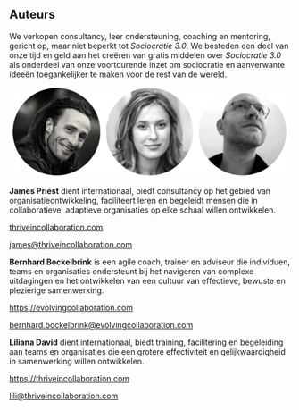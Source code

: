 ## Auteurs

We verkopen consultancy, leer ondersteuning, coaching en mentoring, gericht op, maar niet beperkt tot *Sociocratie 3.0*. We besteden een deel van onze tijd en geld aan het creëren van gratis middelen over *Sociocratie 3.0* als onderdeel van onze voortdurende inzet om sociocratie en aanverwante ideeën toegankelijker te maken voor de rest van de wereld.

![James Priest, Liliana David, Bernhard Bockelbrink](img/james-liliana-bernhard.png)

**James Priest** dient internationaal, biedt consultancy op het gebied van organisatieontwikkeling, faciliteert leren en begeleidt mensen die in collaboratieve, adaptieve organisaties op elke schaal willen ontwikkelen.

[thriveincollaboration.com](https://thriveincollaboration.com)

<james@thriveincollaboration.com>

**Bernhard Bockelbrink** is een agile coach, trainer en adviseur die individuen, teams en organisaties ondersteunt bij het navigeren van complexe uitdagingen en het ontwikkelen van een cultuur van effectieve, bewuste en plezierige samenwerking.

<https://evolvingcollaboration.com>

<bernhard.bockelbrink@evolvingcollaboration.com>

**Liliana David** dient internationaal, biedt training, facilitering en begeleiding aan teams en organisaties die een grotere effectiviteit en gelijkwaardigheid in samenwerking willen ontwikkelen.

<https://thriveincollaboration.com>

<lili@thriveincollaboration.com>